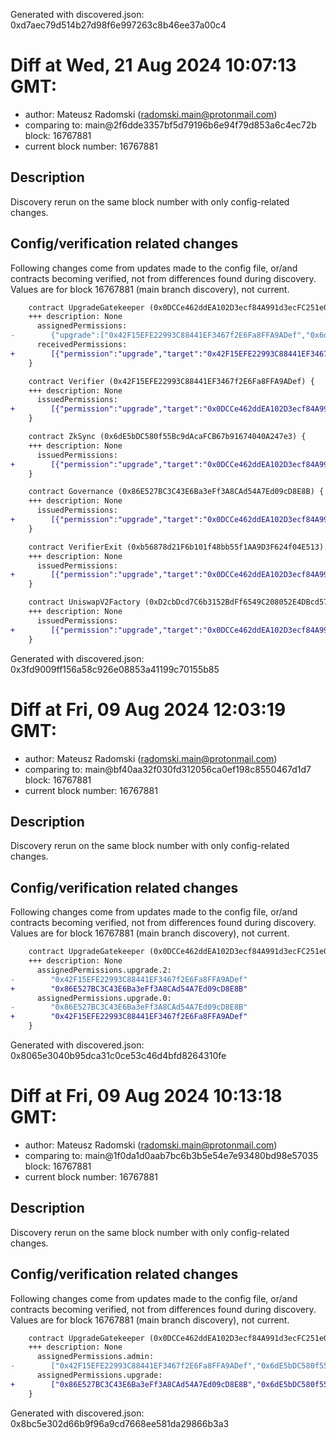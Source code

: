 Generated with discovered.json: 0xd7aec79d514b27d98f6e997263c8b46ee37a00c4

# Diff at Wed, 21 Aug 2024 10:07:13 GMT:

- author: Mateusz Radomski (<radomski.main@protonmail.com>)
- comparing to: main@2f6dde3357bf5d79196b6e94f79d853a6c4ec72b block: 16767881
- current block number: 16767881

## Description

Discovery rerun on the same block number with only config-related changes.

## Config/verification related changes

Following changes come from updates made to the config file,
or/and contracts becoming verified, not from differences found during
discovery. Values are for block 16767881 (main branch discovery), not current.

```diff
    contract UpgradeGatekeeper (0x0DCCe462ddEA102D3ecf84A991d3ecFC251e02C7) {
    +++ description: None
      assignedPermissions:
-        {"upgrade":["0x42F15EFE22993C88441EF3467f2E6Fa8FFA9ADef","0x6dE5bDC580f55Bc9dAcaFCB67b91674040A247e3","0x86E527BC3C43E6Ba3eFf3A8CAd54A7Ed09cD8E8B","0xD2cbDcd7C6b3152BdFf6549C208052E4DBcd575D","0xb56878d21F6b101f48bb55f1AA9D3F624f04E513"]}
      receivedPermissions:
+        [{"permission":"upgrade","target":"0x42F15EFE22993C88441EF3467f2E6Fa8FFA9ADef","via":[]},{"permission":"upgrade","target":"0x6dE5bDC580f55Bc9dAcaFCB67b91674040A247e3","via":[]},{"permission":"upgrade","target":"0x86E527BC3C43E6Ba3eFf3A8CAd54A7Ed09cD8E8B","via":[]},{"permission":"upgrade","target":"0xb56878d21F6b101f48bb55f1AA9D3F624f04E513","via":[]},{"permission":"upgrade","target":"0xD2cbDcd7C6b3152BdFf6549C208052E4DBcd575D","via":[]}]
    }
```

```diff
    contract Verifier (0x42F15EFE22993C88441EF3467f2E6Fa8FFA9ADef) {
    +++ description: None
      issuedPermissions:
+        [{"permission":"upgrade","target":"0x0DCCe462ddEA102D3ecf84A991d3ecFC251e02C7","via":[]}]
    }
```

```diff
    contract ZkSync (0x6dE5bDC580f55Bc9dAcaFCB67b91674040A247e3) {
    +++ description: None
      issuedPermissions:
+        [{"permission":"upgrade","target":"0x0DCCe462ddEA102D3ecf84A991d3ecFC251e02C7","via":[]}]
    }
```

```diff
    contract Governance (0x86E527BC3C43E6Ba3eFf3A8CAd54A7Ed09cD8E8B) {
    +++ description: None
      issuedPermissions:
+        [{"permission":"upgrade","target":"0x0DCCe462ddEA102D3ecf84A991d3ecFC251e02C7","via":[]}]
    }
```

```diff
    contract VerifierExit (0xb56878d21F6b101f48bb55f1AA9D3F624f04E513) {
    +++ description: None
      issuedPermissions:
+        [{"permission":"upgrade","target":"0x0DCCe462ddEA102D3ecf84A991d3ecFC251e02C7","via":[]}]
    }
```

```diff
    contract UniswapV2Factory (0xD2cbDcd7C6b3152BdFf6549C208052E4DBcd575D) {
    +++ description: None
      issuedPermissions:
+        [{"permission":"upgrade","target":"0x0DCCe462ddEA102D3ecf84A991d3ecFC251e02C7","via":[]}]
    }
```

Generated with discovered.json: 0x3fd9009ff156a58c926e08853a41199c70155b85

# Diff at Fri, 09 Aug 2024 12:03:19 GMT:

- author: Mateusz Radomski (<radomski.main@protonmail.com>)
- comparing to: main@bf40aa32f030fd312056ca0ef198c8550467d1d7 block: 16767881
- current block number: 16767881

## Description

Discovery rerun on the same block number with only config-related changes.

## Config/verification related changes

Following changes come from updates made to the config file,
or/and contracts becoming verified, not from differences found during
discovery. Values are for block 16767881 (main branch discovery), not current.

```diff
    contract UpgradeGatekeeper (0x0DCCe462ddEA102D3ecf84A991d3ecFC251e02C7) {
    +++ description: None
      assignedPermissions.upgrade.2:
-        "0x42F15EFE22993C88441EF3467f2E6Fa8FFA9ADef"
+        "0x86E527BC3C43E6Ba3eFf3A8CAd54A7Ed09cD8E8B"
      assignedPermissions.upgrade.0:
-        "0x86E527BC3C43E6Ba3eFf3A8CAd54A7Ed09cD8E8B"
+        "0x42F15EFE22993C88441EF3467f2E6Fa8FFA9ADef"
    }
```

Generated with discovered.json: 0x8065e3040b95dca31c0ce53c46d4bfd8264310fe

# Diff at Fri, 09 Aug 2024 10:13:18 GMT:

- author: Mateusz Radomski (<radomski.main@protonmail.com>)
- comparing to: main@1f0da1d0aab7bc6b3b5e54e7e93480bd98e57035 block: 16767881
- current block number: 16767881

## Description

Discovery rerun on the same block number with only config-related changes.

## Config/verification related changes

Following changes come from updates made to the config file,
or/and contracts becoming verified, not from differences found during
discovery. Values are for block 16767881 (main branch discovery), not current.

```diff
    contract UpgradeGatekeeper (0x0DCCe462ddEA102D3ecf84A991d3ecFC251e02C7) {
    +++ description: None
      assignedPermissions.admin:
-        ["0x42F15EFE22993C88441EF3467f2E6Fa8FFA9ADef","0x6dE5bDC580f55Bc9dAcaFCB67b91674040A247e3","0x86E527BC3C43E6Ba3eFf3A8CAd54A7Ed09cD8E8B","0xD2cbDcd7C6b3152BdFf6549C208052E4DBcd575D","0xb56878d21F6b101f48bb55f1AA9D3F624f04E513"]
      assignedPermissions.upgrade:
+        ["0x86E527BC3C43E6Ba3eFf3A8CAd54A7Ed09cD8E8B","0x6dE5bDC580f55Bc9dAcaFCB67b91674040A247e3","0x42F15EFE22993C88441EF3467f2E6Fa8FFA9ADef","0xD2cbDcd7C6b3152BdFf6549C208052E4DBcd575D","0xb56878d21F6b101f48bb55f1AA9D3F624f04E513"]
    }
```

Generated with discovered.json: 0x8bc5e302d66b9f96a9cd7668ee581da29866b3a3

